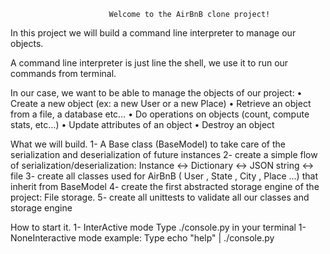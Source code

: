                           Welcome to the AirBnB clone project!
In this project we will build a command line interpreter to manage our objects.

A command line interpreter is just line the shell, we use it to run our commands from
terminal.

In our case, we want to be able to manage the objects of our project:
	• Create a new object (ex: a new User or a new Place)
	• Retrieve an object from a file, a database etc…
	• Do operations on objects (count, compute stats, etc…)
	• Update attributes of an object
	• Destroy an object

What we will build.
	1- A Base class (BaseModel) to take care of the serialization and deserialization
		of future instances
	2- create a simple flow of serialization/deserialization:
		Instance <-> Dictionary <-> JSON string <-> file
	3- create all classes used for AirBnB ( User , State , City , Place …)
		that inherit from BaseModel
	4- create the first abstracted storage engine of the project: File storage.
	5- create all unittests to validate all our classes and storage engine

How to start it.
	1- InterActive mode
		Type ./console.py in your terminal
	1- NoneInteractive mode
		example:
			Type echo "help" | ./console.py


